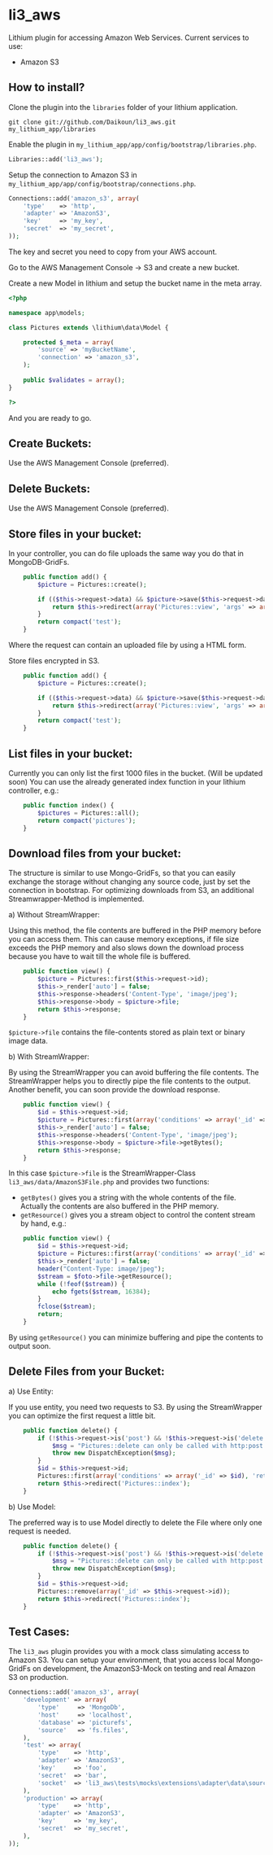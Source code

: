 li3_aws
=======

Lithium plugin for accessing Amazon Web Services.
Current services to use:
* Amazon S3

How to install?
---------------

Clone the plugin into the `libraries` folder of your lithium application.

```
git clone git://github.com/Daikoun/li3_aws.git my_lithium_app/libraries
```

Enable the plugin in `my_lithium_app/app/config/bootstrap/libraries.php`.

```php
Libraries::add('li3_aws');
```
Setup the connection to Amazon S3 in `my_lithium_app/app/config/bootstrap/connections.php`.

```php
Connections::add('amazon_s3', array(
	'type'    => 'http',
	'adapter' => 'AmazonS3',
	'key'	  => 'my_key',
	'secret'  => 'my_secret',
));
```
The key and secret you need to copy from your AWS account.

Go to the AWS Management Console -> S3 and create a new bucket.

Create a new Model in lithium and setup the bucket name in the meta array.

```php
<?php

namespace app\models;

class Pictures extends \lithium\data\Model {

	protected $_meta = array(
		'source' => 'myBucketName',
		'connection' => 'amazon_s3',
	);
	
	public $validates = array();
}

?>
```

And you are ready to go.

Create Buckets:
---------------

Use the AWS Management Console (preferred).

Delete Buckets:
---------------

Use the AWS Management Console (preferred).


Store files in your bucket:
---------------------------

In your controller, you can do file uploads the same way you do that in MongoDB-GridFs.

```php
	public function add() {
		$picture = Pictures::create();

		if (($this->request->data) && $picture->save($this->request->data)) {
			return $this->redirect(array('Pictures::view', 'args' => array($picture->_id)));
		}
		return compact('test');
	}
```

Where the request can contain an uploaded file by using a HTML form.

Store files encrypted in S3.

```php
	public function add() {
		$picture = Pictures::create();

		if (($this->request->data) && $picture->save($this->request->data, array('encryption' => 'AES256'))) {
			return $this->redirect(array('Pictures::view', 'args' => array($picture->_id)));
		}
		return compact('test');
	}
```

List files in your bucket:
---------------------------

Currently you can only list the first 1000 files in the bucket. (Will be updated soon)
You can use the already generated index function in your lithium controller, e.g.:

```php
	public function index() {
		$pictures = Pictures::all();
		return compact('pictures');
	}
```

Download files from your bucket:
--------------------------------

The structure is similar to use Mongo-GridFs, so that you can easily exchange the storage without changing any source code, just by set the connection in bootstrap.
For optimizing downloads from S3, an additional Streamwrapper-Method is implemented.

a) Without StreamWrapper:

Using this method, the file contents are buffered in the PHP memory before you can access them. This can cause memory exceptions, if file size exceeds the PHP memory and also slows down the download process because you have to wait till the whole file is buffered.

```php
	public function view() {
		$picture = Pictures::first($this->request->id);
		$this->_render['auto'] = false;
		$this->response->headers('Content-Type', 'image/jpeg');
		$this->response->body = $picture->file;
		return $this->response;
	}
```

`$picture->file` contains the file-contents stored as plain text or binary image data.

b) With StreamWrapper:

By using the StreamWrapper you can avoid buffering the file contents. The StreamWrapper helps you to directly pipe the file contents to the output. Another benefit, you can soon provide the download response.

```php
	public function view() {
		$id = $this->request->id;
		$picture = Pictures::first(array('conditions' => array('_id' => $id), 'return' => 'stream'));
		$this->_render['auto'] = false;
		$this->response->headers('Content-Type', 'image/jpeg');
		$this->response->body = $picture->file->getBytes();
		return $this->response;
	}
```
In this case `$picture->file` is the StreamWrapper-Class `li3_aws/data/AmazonS3File.php` and provides two functions:
* `getBytes()` gives you a string with the whole contents of the file. Actually the contents are also buffered in the PHP memory. 
* `getResource()` gives you a stream object to control the content stream by hand, e.g.:

```php
	public function view() {
		$id = $this->request->id;
		$picture = Pictures::first(array('conditions' => array('_id' => $id), 'return' => 'stream'));
		$this->_render['auto'] = false;
		header("Content-Type: image/jpeg");
		$stream = $foto->file->getResource();
		while (!feof($stream)) {
			echo fgets($stream, 16384);
		} 
		fclose($stream);
		return;
	}
``` 

By using `getResource()` you can minimize buffering and pipe the contents to output soon.


Delete Files from your Bucket:
------------------------------

a) Use Entity: 

If you use entity, you need two requests to S3. By using the StreamWrapper you can optimize the first request a little bit.

```php
	public function delete() {
		if (!$this->request->is('post') && !$this->request->is('delete')) {
			$msg = "Pictures::delete can only be called with http:post or http:delete.";
			throw new DispatchException($msg);
		}
		$id = $this->request->id;		
		Pictures::first(array('conditions' => array('_id' => $id), 'return' => 'stream'))->delete();
		return $this->redirect('Pictures::index');
	}
```

b) Use Model: 

The preferred way is to use Model directly to delete the File where only one request is needed.

```php
	public function delete() {
		if (!$this->request->is('post') && !$this->request->is('delete')) {
			$msg = "Pictures::delete can only be called with http:post or http:delete.";
			throw new DispatchException($msg);
		}
		$id = $this->request->id;		
		Pictures::remove(array('_id' => $this->request->id));
		return $this->redirect('Pictures::index');
	}
```

Test Cases:
-----------

The `li3_aws` plugin provides you with a mock class simulating access to Amazon S3.
You can setup your environment, that you access local Mongo-GridFs on development, the AmazonS3-Mock on testing and real Amazon S3 on production.

```php
Connections::add('amazon_s3', array(
	'development' => array(
		'type'     => 'MongoDb',
		'host'     => 'localhost',
		'database' => 'picturefs',
		'source'   => 'fs.files',
    ), 
	'test' => array(
		'type'    => 'http',
		'adapter' => 'AmazonS3',
		'key'	  => 'foo',
		'secret'  => 'bar',
		'socket'  => 'li3_aws\tests\mocks\extensions\adapter\data\source\http\MockAmazonSocket'
	),
	'production' => array(
		'type'    => 'http',
		'adapter' => 'AmazonS3',
		'key'	  => 'my_key',
		'secret'  => 'my_secret',
    ),
));
```
